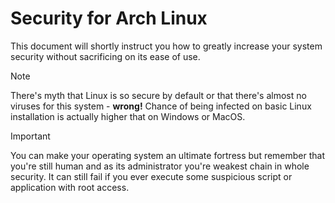 # Security for Arch Linux
This document will shortly instruct you how to greatly increase your system security without sacrificing on its ease of use.

> [!NOTE]  
> There's myth that Linux is so secure by default or that there's almost no viruses for this system - **wrong!** Chance of being infected on basic Linux installation is actually higher that on Windows or MacOS.

> [!IMPORTANT]  
> You can make your operating system an ultimate fortress but remember that you're still human and as its administrator you're weakest chain in whole security. It can still fail if you ever execute some suspicious script or application with root access.